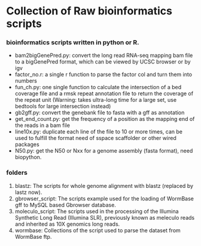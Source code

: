 # Collection of Raw bioinformatics scripts 
### bioinformatics scripts written in python or R. 
* bam2bigGenePred.py: convert the long read RNA-seq mapping bam file to a bigGenePred format, which can be viewed by UCSC browser or by igv
* factor_no.r:  a single r function to parse the factor col and turn them into numbers
* fun_ch.py: one single function to calculate the intersection of a bed coverage file and a rmsk repeat annotation file to return the coverage of the repeat unit (Warning: takes ultra-long time for a large set, use bedtools for large intersection instead)
* gb2gff.py: convert the genebank file to fasta with a gff as annotation
* get_end_count.py: get the frequency of a position as the mapping end of the reads in a bam file 
* line10x.py: duplicate each line of the file to 10 or more times, can be used to fulfill the format need of sspace scaffolder or other wired packages
* N50.py: get the N50 or Nxx for a genome assembly (fasta format), need biopython. 

### folders
1. blastz: The scripts for whole genome alignment with blastz (replaced by lastz now).
2. gbrowser_script: The scripts example used for the loading of WormBase gff to MySQL based Gbrowser database.
3. moleculo_script: The scripts used in the processing of the Illumina Synthetic Long Read (Illumina SLR), previously known as meleculo reads and inherited as 10X genomics long reads.  
4. wormbase: Collections of the script used to parse the dataset from WormBase ftp. 
